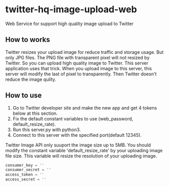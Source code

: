 # twitter-hq-image-upload-web
Web Service for support high quality image upload to Twitter


How to works
-----

Twitter resizes your upload image for reduce traffic and storage usage. But only JPG files.
The PNG file with transparent pixel will not resized by Twitter. So you can upload high quality image to Twitter.
This server application uses that trick. When you upload image to this server, this server will modify the last of pixel to transparently. Then Twitter doesn't reduce the image qulity.

How to use
-----

1. Go to Twitter developer site and make the new app and get 4 tokens below at this section.
2. Fix the default constant variables to use (web_password, default_resize_rate).
3. Run this server.py with python3.
4. Connect to this server with the specified port(default 12345).

Twitter Image API only suuport the image size up to 5MB. You should modify the constant variable 'default_resize_rate' by your uploading image file size. This variable will resize the resolution of your uploading image.

```python
consumer_key = ''
consumer_secret = ''
access_token = ''
access_secret = ''
```
